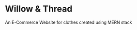 # Willow & Thread
An E-Commerce Website for clothes created using MERN stack

<!-- https://youtu.be/y99YgaQjgx4?si=k0EbMNwdLbJbGEH0&t=25257 -->